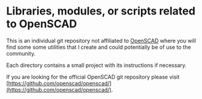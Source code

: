 # Libraries, modules, or scripts related to OpenSCAD 

This is an individual git repository not affiliated to [OpenSCAD](http://www.openscad.org/) where you will find some some utilities that I create and could potentially be of use to the community.

Each directory contains a small project with its instructions if necessary.

If you are looking for the official OpenSCAD git repository please visit [https://github.com/openscad/openscad/](https://github.com/openscad/openscad/).